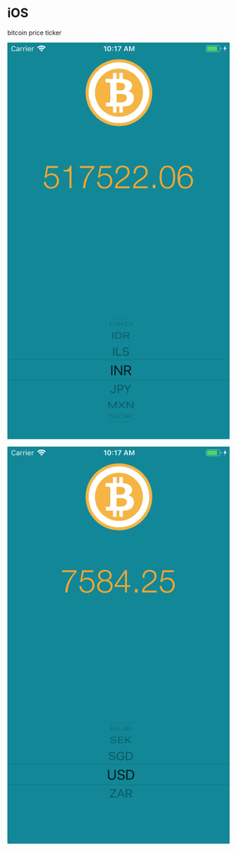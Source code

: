 # iOS

bitcoin price ticker


![alt text](screenshot/12.png "")


![alt text](screenshot/122.png "")
